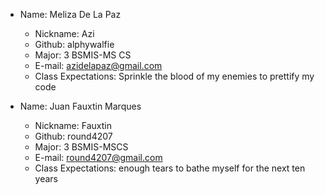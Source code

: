 * Name: Meliza De La Paz
  * Nickname: Azi
  * Github: alphywalfie
  * Major: 3 BSMIS-MS CS
  * E-mail: azidelapaz@gmail.com
  * Class Expectations: Sprinkle the blood of my enemies to prettify my code

* Name: Juan Fauxtin Marques
  * Nickname: Fauxtin
  * Github: round4207
  * Major: 3 BSMIS-MSCS
  * E-mail: round4207@gmail.com
  * Class Expectations: enough tears to bathe myself for the next ten years
